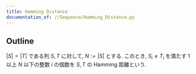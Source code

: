 ```yaml
---
title: Hamming Distance
documentation_of: //Sequence/Hamming_Distance.py
---
```


## Outline

$\lvert S \rvert = \lvert T \rvert$ である列 $S,T$ に対して, $N:=\lvert S \rvert$ とする.
このとき, $S_i \neq T_i$ を満たす $1$ 以上 $N$ 以下の整数 $i$ の個数を $S,T$ の Hamming 距離という.
